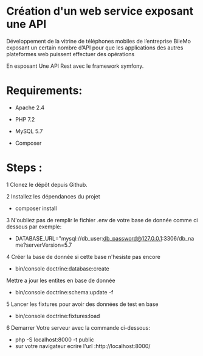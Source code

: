 # Création d'un web service exposant une API
Développement de la vitrine de téléphones mobiles de l’entreprise BileMo exposant un certain nombre d’API pour que les applications des autres plateformes web puissent effectuer des opérations

En esposant Une API Rest avec le framework symfony. 

# Requirements:
 - Apache 2.4

 - PHP 7.2

 - MySQL 5.7

 - Composer
  

# Steps :

1 Clonez le dépôt depuis Github.

2 Installez les dépendances du projet  
- composer install


3 N'oubliez pas de remplir le fichier .env de votre base de donnée comme ci dessous par exemple:
- DATABASE_URL="mysql://db_user:db_password@127.0.0.1:3306/db_name?serverVersion=5.7


4 Créer la base de donnée si cette base n'hesiste pas encore 
- bin/console doctrine:database:create

 Mettre a jour les entites en base de donnée
- bin/console doctrine:schema:update -f

5  Lancer les fixtures pour avoir des données de test en base
- bin/console doctrine:fixtures:load

6 Demarrer Votre serveur avec la commande ci-dessous:
- php -S localhost:8000 -t public
- sur votre navigateur ecrire l'url :http://localhost:8000/



